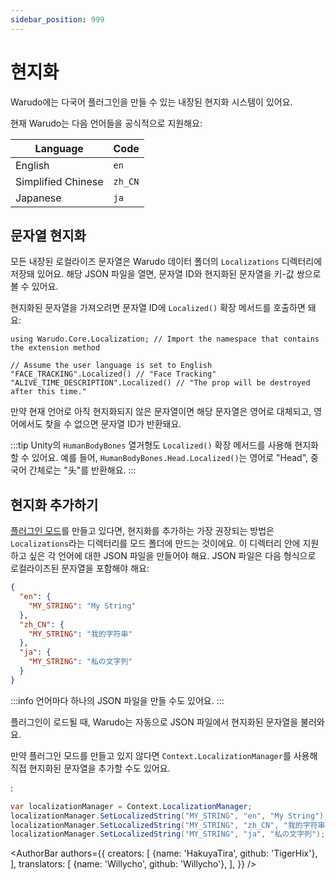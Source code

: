 ```yaml
---
sidebar_position: 999
---
```


# 현지화

Warudo에는 다국어 플러그인을 만들 수 있는 내장된 현지화 시스템이 있어요. 

현재 Warudo는 다음 언어들을 공식적으로 지원해요:

| Language           | Code    |
|--------------------|---------|
| English            | `en`    |
| Simplified Chinese | `zh_CN` |
| Japanese           | `ja`    |

## 문자열 현지화

모든 내장된 로컬라이즈 문자열은 Warudo 데이터 폴더의 `Localizations` 디렉터리에 저장돼 있어요. 해당 JSON 파일을 열면, 문자열 ID와 현지화된 문자열을 키-값 쌍으로 볼 수 있어요.

현지화된 문자열을 가져오려면 문자열 ID에 `Localized()` 확장 메서드를 호출하면 돼요:

```
using Warudo.Core.Localization; // Import the namespace that contains the extension method

// Assume the user language is set to English
"FACE_TRACKING".Localized() // "Face Tracking"
"ALIVE_TIME_DESCRIPTION".Localized() // "The prop will be destroyed after this time."
```

만약 현재 언어로 아직 현지화되지 않은 문자열이면 해당 문자열은 영어로 대체되고, 영어에서도 찾을 수 없으면 문자열 ID가 반환돼요.

:::tip
Unity의 `HumanBodyBones` 열거형도 `Localized()` 확장 메서드를 사용해 현지화할 수 있어요. 예를 들어, `HumanBodyBones.Head.Localized()`는 영어로 "Head", 중국어 간체로는 "头"를 반환해요.
:::

## 현지화 추가하기

[플러그인 모드](../plugin-mod)를 만들고 있다면, 현지화를 추가하는 가장 권장되는 방법은 `Localizations`라는 디렉터리를 모드 폴더에 만드는 것이에요. 이 디렉터리 안에 지원하고 싶은 각 언어에 대한 JSON 파일을 만들어야 해요. JSON 파일은 다음 형식으로 로컬라이즈된 문자열을 포함해야 해요:

```json
{
  "en": {
    "MY_STRING": "My String"
  },
  "zh_CN": {
    "MY_STRING": "我的字符串"
  },
  "ja": {
    "MY_STRING": "私の文字列"
  }
}
```

:::info
언어마다 하나의 JSON 파일을 만들 수도 있어요.
:::

플러그인이 로드될 때, Warudo는 자동으로 JSON 파일에서 현지화된 문자열을 불러와요.

만약 플러그인 모드를 만들고 있지 않다면 `Context.LocalizationManager`를 사용해 직접 현지화된 문자열을 추가할 수도 있어요.

:

```csharp
var localizationManager = Context.LocalizationManager;
localizationManager.SetLocalizedString("MY_STRING", "en", "My String");
localizationManager.SetLocalizedString("MY_STRING", "zh_CN", "我的字符串");
localizationManager.SetLocalizedString("MY_STRING", "ja", "私の文字列");
```

<AuthorBar authors={{
creators: [
{name: 'HakuyaTira', github: 'TigerHix'},
],
translators: [
  {name: 'Willycho', github: 'Willycho'},
],
}} />
